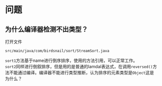 # 问题
## 为什么编译器检测不出类型？
打开文件
```text
src/main/java/com/birdsnail/sort/StreamSort.java
```
`sort1`方法基于name进行倒序排序，使用的方法引用，可以正常工作。  
`sort2`同样进行倒叙排序，但是用的是普通的lamdal表达式，在调用`reversed()`方法不能通过编译。编译器不能进行类型推断，认为排序的元素类型是`Object`这是为什么？
